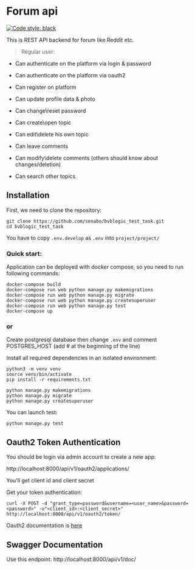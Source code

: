 # Forum api 
[![Code style: black](https://img.shields.io/badge/code%20style-black-000000.svg)](https://github.com/psf/black)

This is REST API backend for forum like Reddit etc.

> Regular user:
* Can authenticate on the platform via login & password
  
* Can authenticate on the platform via oauth2
  
* Can register on platform
  
* Can update profile data & photo 

*  Can change\reset password 

* Can create\open topic

* Can edit\delete his own topic

* Can leave comments

* Can modify\delete comments (others should know about changes/deletion) 
 
 * Can search other topics 



## Installation
First, we need to clone the repository:
```
git clone https://github.com/senabo/bvblogic_test_task.git
cd bvblogic_test_task
```
You have to copy `.env.develop` as `.env` into `project/project/` 

### Quick start:
Application can be deployed with docker compose, so you need to run following commands:

```
docker-compose build
docker-compose run web python manage.py makemigrations
docker-compose run web python manage.py migrate
docker-compose run web python manage.py createsuperuser
docker-compose run web python manage.py test
docker-compose up
```

### or

Create postgresql database then change `.env` and comment POSTGRES_HOST (add # at the beginning of the line)

Install all required dependencies in an isolated environment:

```
python3 -m venv venv
source venv/bin/activate
pip install -r requirements.txt
```

```
python manage.py makemigrations
python manage.py migrate
python manage.py createsuperuser
```

You can launch test:

`python manage.py test`

## Oauth2 Token Authentication

You should be login via admin account to create a new app: 

http://localhost:8000/api/v1/oauth2/applications/

You'll get client id and client secret

Get your token authentication:
```
curl -X POST -d "grant_type=password&username=<user_name>&password=<password>" -u"<client_id>:<client_secret>" http://localhost:8000/api/v1/oauth2/token/ 
   ```
Oauth2 documentation is [here](https://django-oauth-toolkit.readthedocs.io/en/latest/rest-framework/getting_started.html#step-3-register-an-application)

## Swagger Documentation
Use this endpoint: http://localhost:8000/api/v1/doc/ 

